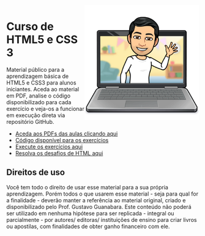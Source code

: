 <img src="imagens/me.png" align="right" width="300">

# Curso de HTML5 e CSS 3
Material público para a aprendizagem básica de HTML5 e CSS3 para alunos iniciantes. Aceda ao material em PDF, analise o código disponibilizado para cada exercício e veja-os a funcionar em execução direta via repositório GitHub.

* [Aceda aos PDFs das aulas clicando aqui](https://ruisantossi.github.io/html-css/aulas-pdf/)
* [Código disponível para os exercícios](https://ruisantossi.github.io/html-css/exercícios/)
* [Execute os exercícios aqui](https://ruisantossi.github.io/html-css/exercícios/)
* [Resolva os desafios de HTML aqui](https://ruisantossi.github.io/html-css/desafios/)

## Direitos de uso

Você tem todo o direito de usar esse material para a sua própria aprendizagem. Porém todos o que usarem esse material - seja para qual for a finalidade - deverão manter a referência ao material original, criado e disponibilizado pelo Prof. Gustavo Guanabara. Este conteúdo não poderá ser utilizado em nenhuma hipótese para ser replicada - integral ou parcialmente - por autores/ editoras/ instituições de ensino para criar livros ou apostilas, com finalidades de obter ganho financeiro com ele.
